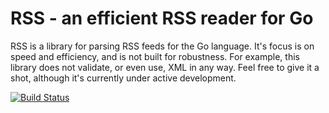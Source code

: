 RSS - an efficient RSS reader for Go
======================================

RSS is a library for parsing RSS feeds for the Go language. It's focus is on speed and efficiency, and is not built for robustness. For example, this library does not validate, or even use, XML in any way. Feel free to give it a shot, although it's currently under active development.

[![Build Status](https://travis-ci.org/travissimon/go-mvc.png)](https://travis-ci.org/travissimon/go-mvc)
